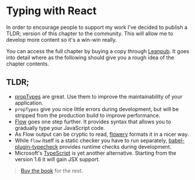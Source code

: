 # Typing with React

In order to encourage people to support my work I've decided to publish a TLDR; version of this chapter to the community. This will allow me to develop more content so it's a win-win really.

You can access the full chapter by buying a copy through [Leanpub](https://leanpub.com/survivejs_webpack_react). It goes into detail where as the following should give you a rough idea of the chapter contents.

## TLDR;

* [propTypes](https://facebook.github.io/react/docs/reusable-components.html) are great. Use them to improve the maintainability of your application.
* `propTypes` give you nice little errors during development, but will be stripped from the production build to improve performance.
* [Flow](http://flowtype.org) goes one step further. It provides syntax that allows you to gradually type your JavaScript code.
* As Flow output can be cryptic to read, [flowery](https://github.com/coodoo/flowery) formats it in a nicer way.
* While `flow` itself is a static checker you have to run separately, [babel-plugin-typecheck](https://github.com/codemix/babel-plugin-typecheck) provides runtime checks during development.
* Microsoft's [TypeScript](http://www.typescriptlang.org/) is yet another alternative. Starting from the version 1.6 it will gain JSX support.

> [Buy the book](https://leanpub.com/survivejs_webpack_react) for the rest.
